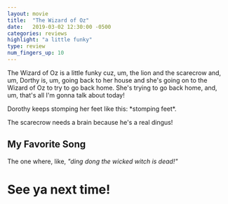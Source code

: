 ```yaml
---
layout: movie
title:  "The Wizard of Oz"
date:   2019-03-02 12:30:00 -0500
categories: reviews
highlight: "a little funky"
type: review
num_fingers_up: 10
---
```

The Wizard of Oz is a little funky cuz, um, the lion and the scarecrow and, um, Dorthy is, um, going back to her house and she's going on to the Wizard of Oz to try to go back home. She's trying to go back home, and, um, that's all I'm gonna talk about today!

Dorothy keeps stomping her feet like this: \*stomping feet*.

The scarecrow needs a brain because he's a real dingus!

## My Favorite Song
The one where, like, _"ding dong the wicked witch is dead!"_

# See ya next time!
